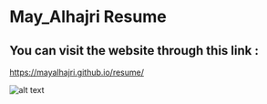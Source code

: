 # May_Alhajri Resume

## You can visit the website through this link :
https://mayalhajri.github.io/resume/

![alt text](https://i.imgur.com/RCZudOj.png)

